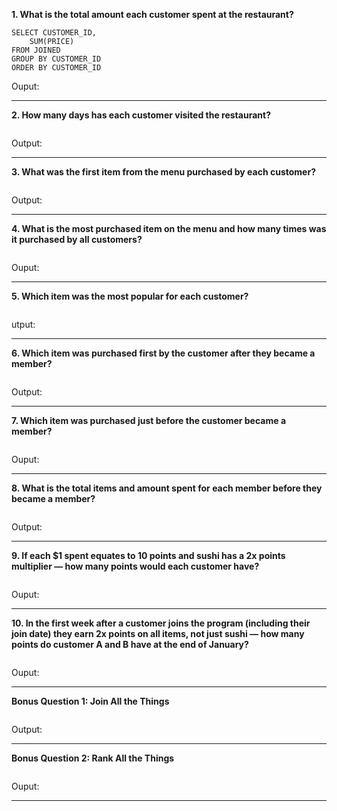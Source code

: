 **1. What is the total amount each customer spent at the restaurant?**

```
SELECT CUSTOMER_ID,
	SUM(PRICE) 
FROM JOINED
GROUP BY CUSTOMER_ID
ORDER BY CUSTOMER_ID 

```
Ouput:
<markdown table output here>
  
***

**2. How many days has each customer visited the restaurant?**

````sql

````
Output:


***

**3. What was the first item from the menu purchased by each customer?**

````sql

````
Output:


***

**4. What is the most purchased item on the menu and how many times was it purchased by all customers?**

````sql

````
Ouput:

***

**5. Which item was the most popular for each customer?**

```sql
```

utput:


***

**6. Which item was purchased first by the customer after they became a member?**

```sql

```
Output:

***

**7. Which item was purchased just before the customer became a member?**

````sql

````
Ouput:

***

**8. What is the total items and amount spent for each member before they became a member?**

```sql

```
Output:

***

**9. If each $1 spent equates to 10 points and sushi has a 2x points multiplier — how many points would each customer have?**

```sql

```
Ouput:

***

**10. In the first week after a customer joins the program (including their join date) they earn 2x points on all items, not just sushi — how many points do customer A and B have at the end of January?**

```sql
```
Ouput:

***

**Bonus Question 1: Join All the Things**
```sql

```
Output:

***

**Bonus Question 2: Rank All the Things**
```sql

```
Ouput:


***

